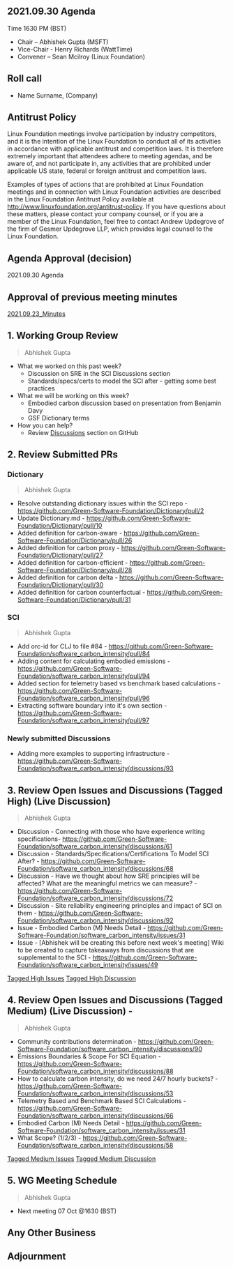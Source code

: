 ## 2021.09.30 Agenda
Time 1630 PM (BST)

- Chair – Abhishek Gupta (MSFT)
- Vice-Chair - Henry Richards (WattTime)
- Convener – Sean Mcilroy (Linux Foundation)
  
## Roll call
* Name Surname, (Company)  
  
## Antitrust Policy
Linux Foundation meetings involve participation by industry competitors, and it is the intention of the Linux Foundation to conduct 
all of its activities in accordance with applicable antitrust and competition laws. 
It is therefore extremely important that attendees adhere to meeting agendas, and be aware of, and not participate in, any activities 
that are prohibited under applicable US state, federal or foreign antitrust and competition laws.

Examples of types of actions that are prohibited at Linux Foundation meetings and in connection with Linux Foundation activities are 
described in the Linux Foundation Antitrust Policy available at http://www.linuxfoundation.org/antitrust-policy. 
If you have questions about these matters, please contact your company counsel, or if you are a member of the Linux Foundation, 
feel free to contact Andrew Updegrove of the firm of Gesmer Updegrove LLP, which provides legal counsel to the Linux Foundation.
  
## Agenda Approval (decision) 
2021.09.30 Agenda
  
## Approval of previous meeting minutes
[2021.09.23_Minutes](https://github.com/Green-Software-Foundation/standards_wg/blob/seanmcilroy29-patch-1/Agenda_Minutes/2021.09.23_Minutes_draft.md)

## 1. Working Group Review
> Abhishek Gupta
- What we worked on this past week?
  - Discussion on SRE in the SCI Discussions section  
  - Standards/specs/certs to model the SCI after - getting some best practices
- What we will be working on this week?
  - Embodied carbon discussion based on presentation from Benjamin Davy
  - GSF Dictionary terms
- How you can help?
  - Review [Discussions](https://github.com/Green-Software-Foundation/software_carbon_intensity/discussions) section on GitHub

## 2. Review Submitted PRs

### Dictionary

> Abhishek Gupta
- Resolve outstanding dictionary issues within the SCI repo - https://github.com/Green-Software-Foundation/Dictionary/pull/2
- Update Dictionary.md - https://github.com/Green-Software-Foundation/Dictionary/pull/10
- Added definition for carbon-aware - https://github.com/Green-Software-Foundation/Dictionary/pull/26
- Added definition for carbon proxy - https://github.com/Green-Software-Foundation/Dictionary/pull/27
- Added definition for carbon-efficient - https://github.com/Green-Software-Foundation/Dictionary/pull/28
- Added definition for carbon delta - https://github.com/Green-Software-Foundation/Dictionary/pull/30
- Added definition for carbon counterfactual - https://github.com/Green-Software-Foundation/Dictionary/pull/31

### SCI

> Abhishek Gupta
- Add orc-id for CLJ to file #84 - https://github.com/Green-Software-Foundation/software_carbon_intensity/pull/84
- Adding content for calculating embodied emissions - https://github.com/Green-Software-Foundation/software_carbon_intensity/pull/94
- Added section for telemetry based vs benchmark based calculations - https://github.com/Green-Software-Foundation/software_carbon_intensity/pull/96
- Extracting software boundary into it's own section - https://github.com/Green-Software-Foundation/software_carbon_intensity/pull/97

### Newly submitted Discussions

- Adding more examples to supporting infrastructure - https://github.com/Green-Software-Foundation/software_carbon_intensity/discussions/93 

## 3. Review Open Issues and Discussions (Tagged High) (Live Discussion)
> Abhishek Gupta
- Discussion - Connecting with those who have experience writing specifications- https://github.com/Green-Software-Foundation/software_carbon_intensity/discussions/61
- Discussion - Standards/Specifications/Certifications To Model SCI After? - https://github.com/Green-Software-Foundation/software_carbon_intensity/discussions/68
- Discussion - Have we thought about how SRE principles will be affected? What are the meaningful metrics we can measure? - https://github.com/Green-Software-Foundation/software_carbon_intensity/discussions/72
- Discussion - Site reliability engineering principles and impact of SCI on them - https://github.com/Green-Software-Foundation/software_carbon_intensity/discussions/92
- Issue - Embodied Carbon (M) Needs Detail - https://github.com/Green-Software-Foundation/software_carbon_intensity/issues/31
- Issue - [Abhishek will be creating this before next week's meeting] Wiki to be created to capture takeaways from discussions that are supplemental to the SCI - https://github.com/Green-Software-Foundation/software_carbon_intensity/issues/49

[Tagged High Issues](https://github.com/Green-Software-Foundation/software_carbon_intensity/issues?q=is%3Aissue+is%3Aopen+label%3Ahigh)
[Tagged High Discussion](https://github.com/Green-Software-Foundation/software_carbon_intensity/discussions?discussions_q=label%3Ahigh)

## 4. Review Open Issues and Discussions (Tagged Medium) (Live Discussion) - 
> Abhishek Gupta
- Community contributions determination - https://github.com/Green-Software-Foundation/software_carbon_intensity/discussions/90
- Emissions Boundaries & Scope For SCI Equation - https://github.com/Green-Software-Foundation/software_carbon_intensity/discussions/88
- How to calculate carbon intensity, do we need 24/7 hourly buckets? - https://github.com/Green-Software-Foundation/software_carbon_intensity/discussions/53
- Telemetry Based and Benchmark Based SCI Calculations - https://github.com/Green-Software-Foundation/software_carbon_intensity/discussions/66
- Embodied Carbon (M) Needs Detail - https://github.com/Green-Software-Foundation/software_carbon_intensity/issues/31
- What Scope? (1/2/3) - https://github.com/Green-Software-Foundation/software_carbon_intensity/discussions/58

[Tagged Medium Issues](https://github.com/Green-Software-Foundation/software_carbon_intensity/issues?q=is%3Aissue+is%3Aopen+label%3Amedium)
[Tagged Medium Discussion](https://github.com/Green-Software-Foundation/software_carbon_intensity/discussions?discussions_q=label%3Amedium)

## 5. WG Meeting Schedule
> Abhishek Gupta
- Next meeting 07 Oct @1630 (BST) 

## Any Other Business

## Adjournment
